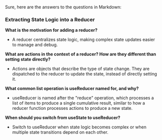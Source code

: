 Sure, here are the answers to the questions in Markdown:

### Extracting State Logic into a Reducer

**What is the motivation for adding a reducer?**
- A reducer centralizes state logic, making complex state updates easier to manage and debug.

**What are actions in the context of a reducer? How are they different than setting state directly?**
- Actions are objects that describe the type of state change. They are dispatched to the reducer to update the state, instead of directly setting it.

**What common list operation is useReducer named for, and why?**
- useReducer is named after the "reduce" operation, which processes a list of items to produce a single cumulative result, similar to how a reducer function processes actions to produce a new state.

**When should you switch from useState to useReducer?**
- Switch to useReducer when state logic becomes complex or when multiple state transitions depend on each other.